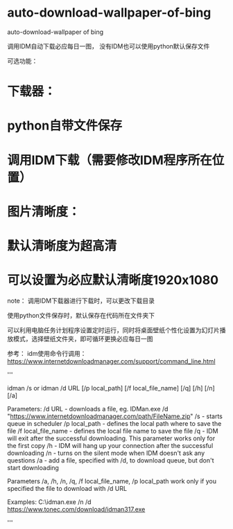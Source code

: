 # auto-download-wallpaper-of-bing
auto-download-wallpaper of bing

调用IDM自动下载必应每日一图，
没有IDM也可以使用python默认保存文件

可选功能：
# 下载器：
  # python自带文件保存
  # 调用IDM下载（需要修改IDM程序所在位置）
# 图片清晰度：
  # 默认清晰度为超高清
  # 可以设置为必应默认清晰度1920x1080
  
note：
  调用IDM下载器进行下载时，可以更改下载目录
  
 
  使用python文件保存时，默认保存在代码所在文件夹下
  
  
  可以利用电脑任务计划程序设置定时运行，同时将桌面壁纸个性化设置为幻灯片播放模式，选择壁纸文件夹，即可循环更换必应每日一图
  
  
参考：
idm使用命令行调用：https://www.internetdownloadmanager.com/support/command_line.html


''' 


idman /s or idman /d URL [/p local_path] [/f local_file_name] [/q] [/h] [/n] [/a] 

Parameters:
/d URL - downloads a file, eg.
IDMan.exe /d "https://www.internetdownloadmanager.com/path/FileName.zip" 
/s - starts queue in scheduler
/p local_path - defines the local path where to save the file
/f local_file_name - defines the local file name to save the file
/q - IDM will exit after the successful downloading. This parameter works only for the first copy
/h - IDM will hang up your connection after the successful downloading
/n - turns on the silent mode when IDM doesn't ask any questions
/a - add a file, specified with /d, to download queue, but don't start downloading

Parameters /a, /h, /n, /q, /f local_file_name, /p local_path work only
if you specified the file to download with /d URL

Examples:
C:\idman.exe /n /d https://www.tonec.com/download/idman317.exe


'''


